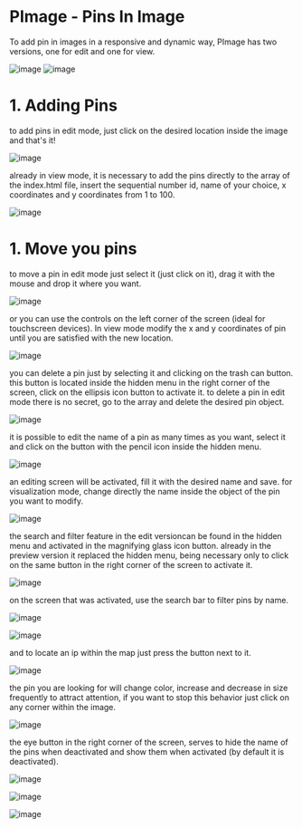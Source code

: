 # PImage - Pins In Image

To add pin in images in a responsive and dynamic way, PImage has two versions, one for edit and one for view.

![image](https://user-images.githubusercontent.com/71194114/210358526-2802e6d8-4e41-4eee-8306-dc020817063d.png)
![image](https://user-images.githubusercontent.com/71194114/210358585-dbda7753-f8b9-452e-b149-45a55a57e2c8.png)

# 1. Adding Pins

to add pins in edit mode, just click on the desired location inside the image and that's it!

![image](https://user-images.githubusercontent.com/71194114/210364815-23c98fc9-12fb-4c7f-b196-66c4c78f1d5c.png)

already in view mode, it is necessary to add the pins directly to the array of the index.html file, insert the sequential number id, name of your choice, x coordinates and y coordinates from 1 to 100.

![image](https://user-images.githubusercontent.com/71194114/210365187-f861d117-6187-4673-83a5-07ce9ea979b0.png)

# 1. Move you pins

to move a pin in edit mode just select it (just click on it), drag it with the mouse and drop it where you want.

![image](https://user-images.githubusercontent.com/71194114/210368128-a0e9f8ac-c15c-4817-a61a-05e645565b53.png)

or you can use the controls on the left corner of the screen (ideal for touchscreen devices). In view mode modify the x and y coordinates of pin until you are satisfied with the new location.

![image](https://user-images.githubusercontent.com/71194114/210368760-7fb08064-49ca-4c15-a2cb-1473f6b89836.png)

you can delete a pin just by selecting it and clicking on the trash can button. this button is located inside the hidden menu in the right corner of the screen, click on the ellipsis icon button to activate it. to delete a pin in edit mode there is no secret, go to the array and delete the desired pin object.

![image](https://user-images.githubusercontent.com/71194114/210372440-6ff7a54b-4d93-4210-b747-3867c5d54193.png)

it is possible to edit the name of a pin as many times as you want, select it and click on the button with the pencil icon inside the hidden menu.

![image](https://user-images.githubusercontent.com/71194114/210371152-0da3bdb2-2bf5-4a18-bee9-0e1d5e798cab.png)

an editing screen will be activated, fill it with the desired name and save. for visualization mode, change directly the name inside the object of the pin you want to modify.

![image](https://user-images.githubusercontent.com/71194114/210371357-499e378a-ca97-4473-95a3-e4b0724ba0de.png)

the search and filter feature in the edit versioncan be found in the hidden menu and activated in the magnifying glass icon button. already in the preview version it replaced the hidden menu, being necessary only to click on the same button in the right corner of the screen to activate it.

![image](https://user-images.githubusercontent.com/71194114/210372737-3efe0ddf-54b9-4545-b70b-167ffd762162.png)

on the screen that was activated, use the search bar to filter pins by name.

![image](https://user-images.githubusercontent.com/71194114/210374226-ab452a64-5a29-48d4-bcd8-f34cf7cff7e9.png)

![image](https://user-images.githubusercontent.com/71194114/210374584-eac48b97-977e-44df-b221-223d2d65c438.png)

and to locate an ip within the map just press the button next to it.

![image](https://user-images.githubusercontent.com/71194114/210375731-7456d260-c51d-46fd-983e-e1166ac9a327.png)

the pin you are looking for will change color, increase and decrease in size frequently to attract attention, if you want to stop this behavior just click on any corner within the image.

![image](https://user-images.githubusercontent.com/71194114/210375908-e6978b95-06b9-41b2-bfaa-b42aabb14414.png)

the eye button in the right corner of the screen, serves to hide the name of the pins when deactivated and show them when activated (by default it is deactivated).

![image](https://user-images.githubusercontent.com/71194114/210376532-c3c4e7fe-37a1-48b1-8e0c-2e8e83702d68.png)

![image](https://user-images.githubusercontent.com/71194114/210377608-6bcc0405-c604-4b7c-bac7-e024a6017478.png)

![image](https://user-images.githubusercontent.com/71194114/210377714-e3381509-37a1-4977-be21-852702c8f46b.png)











